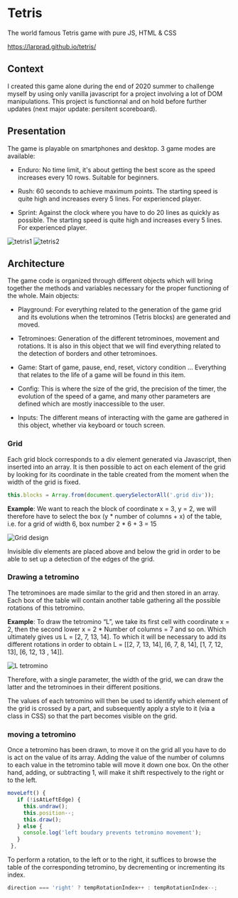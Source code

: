 # Tetris

The world famous Tetris game with pure JS, HTML &amp; CSS

https://larprad.github.io/tetris/

## Context

I created this game alone during the end of 2020 summer to challenge myself by using only vanilla javascript for a project involving a lot of DOM manipulations.
This project is functionnal and on hold before further updates (next major update: persitent scoreboard).

## Presentation

The game is playable on smartphones and desktop. 3 game modes are available:

* Enduro: No time limit, it's about getting the best score as the speed increases every 10 rows. Suitable for beginners. 

* Rush: 60 seconds to achieve maximum points. The starting speed is quite high and increases every 5 lines. For experienced player. 

* Sprint: Against the clock where you have to do 20 lines as quickly as possible. The starting speed is quite high and increases every 5 lines. For experienced player.

![tetris1](https://user-images.githubusercontent.com/59915248/95334832-e38e0800-08ae-11eb-8db9-b33ff71e2c79.png)
![tetris2](https://user-images.githubusercontent.com/59915248/95334837-e5f06200-08ae-11eb-844c-ac323d8c0773.png)

## Architecture

The game code is organized through different objects which will bring together the methods and variables necessary for the proper functioning of the whole. Main objects:

* Playground: For everything related to the generation of the game grid and its evolutions when the tetrominos (Tetris blocks) are generated and moved.

* Tetrominoes: Generation of the different tetrominoes, movement and rotations. It is also in this object that we will find everything related to the detection of borders and other tetrominoes.

* Game: Start of game, pause, end, reset, victory condition ... Everything that relates to the life of a game will be found in this item.

* Config: This is where the size of the grid, the precision of the timer, the evolution of the speed of a game, and many other parameters are defined which are mostly inaccessible to the user.

* Inputs: The different means of interacting with the game are gathered in this object, whether via keyboard or touch screen.

### Grid

Each grid block corresponds to a div element generated via Javascript, then inserted into an array. It is then possible to act on each element of the grid by looking for its coordinate in the table created from the moment when the width of the grid is fixed.

```javascript
this.blocks = Array.from(document.querySelectorAll('.grid div'));
```

**Example**: We want to reach the block of coordinate x = 3, y = 2, we will therefore have to select the box (y * number of columns + x) of the table, i.e. for a grid of width 6, box number 2 * 6 + 3 = 15

![Grid design](https://user-images.githubusercontent.com/59915248/95305967-04dafe00-0887-11eb-830a-3899f0256107.png)

Invisible div elements are placed above and below the grid in order to be able to set up a detection of the edges of the grid.

### Drawing a tetromino

The tetrominoes are made similar to the grid and then stored in an array. Each box of the table will contain another table gathering all the possible rotations of this tetromino.

**Example**: To draw the tetromino “L”, we take its first cell with coordinate x = 2,
then the second lower x = 2 * Number of columns = 7 and so on. Which ultimately gives us L = [2, 7, 13, 14]. To which it will be necessary to add its different rotations in order to obtain L = [[2, 7, 13, 14], [6, 7, 8, 14], [1, 7, 12, 13], [6, 12, 13 , 14]].

![L tetromino](https://user-images.githubusercontent.com/59915248/95307167-9860fe80-0888-11eb-9a44-5685400aac0f.png)

Therefore, with a single parameter, the width of the grid, we can draw the latter and the tetrominoes in their different positions.

The values of each tetromino will then be used to identify which element of the grid is crossed by a part, and subsequently apply a style to it (via a class in CSS) so that the part becomes visible on the grid.

### moving a tetromino

Once a tetromino has been drawn, to move it on the grid all you have to do is act on the value of its array. Adding the value of the number of columns to each value in the tetromino table will move it down one box. On the other hand, adding, or subtracting 1, will make it shift respectively to the right or to the left.
 
 ```javascript
 moveLeft() {
    if (!isAtLeftEdge) {
      this.undraw();
      this.position--;
      this.draw();
    } else {
      console.log('left boudary prevents tetromino movement');
    }
  },
```

To perform a rotation, to the left or to the right, it suffices to browse the table of the corresponding tetromino, by decrementing or incrementing its index.
 
  ```javascript
 direction === 'right' ? tempRotationIndex++ : tempRotationIndex--;
 ```
